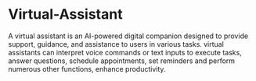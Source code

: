 # Virtual-Assistant
A virtual assistant is an AI-powered digital companion designed to provide support, guidance, and assistance to users in various tasks. virtual assistants can interpret voice commands or text inputs to execute tasks, answer questions, schedule appointments, set reminders and perform numerous other functions, enhance productivity. 
